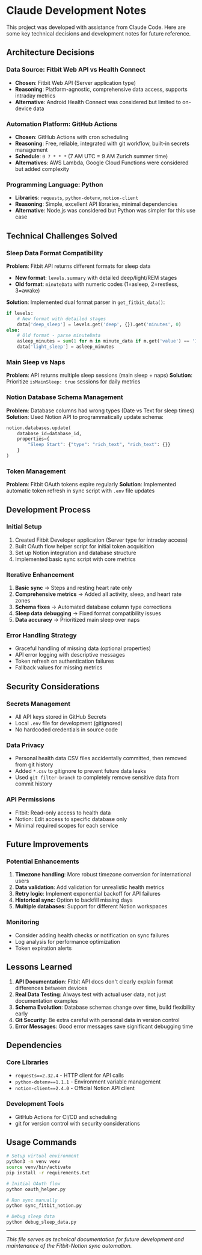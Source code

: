 # Claude Development Notes

This project was developed with assistance from Claude Code. Here are some key technical decisions and development notes for future reference.

## Architecture Decisions

### Data Source: Fitbit Web API vs Health Connect
- **Chosen**: Fitbit Web API (Server application type)
- **Reasoning**: Platform-agnostic, comprehensive data access, supports intraday metrics
- **Alternative**: Android Health Connect was considered but limited to on-device data

### Automation Platform: GitHub Actions
- **Chosen**: GitHub Actions with cron scheduling
- **Reasoning**: Free, reliable, integrated with git workflow, built-in secrets management
- **Schedule**: `0 7 * * *` (7 AM UTC = 9 AM Zurich summer time)
- **Alternatives**: AWS Lambda, Google Cloud Functions were considered but added complexity

### Programming Language: Python
- **Libraries**: `requests`, `python-dotenv`, `notion-client`
- **Reasoning**: Simple, excellent API libraries, minimal dependencies
- **Alternative**: Node.js was considered but Python was simpler for this use case

## Technical Challenges Solved

### Sleep Data Format Compatibility
**Problem**: Fitbit API returns different formats for sleep data
- **New format**: `levels.summary` with detailed deep/light/REM stages
- **Old format**: `minuteData` with numeric codes (1=asleep, 2=restless, 3=awake)

**Solution**: Implemented dual format parser in `get_fitbit_data()`:
```python
if levels:
    # New format with detailed stages
    data['deep_sleep'] = levels.get('deep', {}).get('minutes', 0)
else:
    # Old format - parse minuteData
    asleep_minutes = sum(1 for m in minute_data if m.get('value') == '1')
    data['light_sleep'] = asleep_minutes
```

### Main Sleep vs Naps
**Problem**: API returns multiple sleep sessions (main sleep + naps)
**Solution**: Prioritize `isMainSleep: true` sessions for daily metrics

### Notion Database Schema Management
**Problem**: Database columns had wrong types (Date vs Text for sleep times)
**Solution**: Used Notion API to programmatically update schema:
```python
notion.databases.update(
    database_id=database_id,
    properties={
        "Sleep Start": {"type": "rich_text", "rich_text": {}}
    }
)
```

### Token Management
**Problem**: Fitbit OAuth tokens expire regularly
**Solution**: Implemented automatic token refresh in sync script with `.env` file updates

## Development Process

### Initial Setup
1. Created Fitbit Developer application (Server type for intraday access)
2. Built OAuth flow helper script for initial token acquisition
3. Set up Notion integration and database structure
4. Implemented basic sync script with core metrics

### Iterative Enhancement
1. **Basic sync** → Steps and resting heart rate only
2. **Comprehensive metrics** → Added all activity, sleep, and heart rate zones
3. **Schema fixes** → Automated database column type corrections
4. **Sleep data debugging** → Fixed format compatibility issues
5. **Data accuracy** → Prioritized main sleep over naps

### Error Handling Strategy
- Graceful handling of missing data (optional properties)
- API error logging with descriptive messages
- Token refresh on authentication failures
- Fallback values for missing metrics

## Security Considerations

### Secrets Management
- All API keys stored in GitHub Secrets
- Local `.env` file for development (gitignored)
- No hardcoded credentials in source code

### Data Privacy
- Personal health data CSV files accidentally committed, then removed from git history
- Added `*.csv` to gitignore to prevent future data leaks
- Used `git filter-branch` to completely remove sensitive data from commit history

### API Permissions
- Fitbit: Read-only access to health data
- Notion: Edit access to specific database only
- Minimal required scopes for each service

## Future Improvements

### Potential Enhancements
1. **Timezone handling**: More robust timezone conversion for international users
2. **Data validation**: Add validation for unrealistic health metrics
3. **Retry logic**: Implement exponential backoff for API failures
4. **Historical sync**: Option to backfill missing days
5. **Multiple databases**: Support for different Notion workspaces

### Monitoring
- Consider adding health checks or notification on sync failures
- Log analysis for performance optimization
- Token expiration alerts

## Lessons Learned

1. **API Documentation**: Fitbit API docs don't clearly explain format differences between devices
2. **Real Data Testing**: Always test with actual user data, not just documentation examples
3. **Schema Evolution**: Database schemas change over time, build flexibility early
4. **Git Security**: Be extra careful with personal data in version control
5. **Error Messages**: Good error messages save significant debugging time

## Dependencies

### Core Libraries
- `requests==2.32.4` - HTTP client for API calls
- `python-dotenv==1.1.1` - Environment variable management
- `notion-client==2.4.0` - Official Notion API client

### Development Tools
- GitHub Actions for CI/CD and scheduling
- git for version control with security considerations

## Usage Commands

```bash
# Setup virtual environment
python3 -m venv venv
source venv/bin/activate
pip install -r requirements.txt

# Initial OAuth flow
python oauth_helper.py

# Run sync manually
python sync_fitbit_notion.py

# Debug sleep data
python debug_sleep_data.py
```

---

*This file serves as technical documentation for future development and maintenance of the Fitbit-Notion sync automation.*